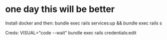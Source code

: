 # one day this will be better

Install docker and then:
bundle exec rails services:up && bundle exec rails s

Creds:
VISUAL="code --wait" bundle exec rails credentials:edit